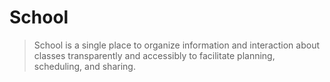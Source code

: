 School
======

> School is a single place to organize information and interaction about classes transparently and accessibly to facilitate planning, scheduling, and sharing.
